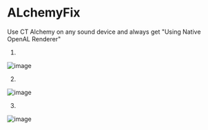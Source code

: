 # ALchemyFix
Use CT Alchemy on any sound device and always get "Using Native OpenAL Renderer"

1. 
![image](https://user-images.githubusercontent.com/74037287/188536985-d3983e38-7099-401c-86f0-3923dd8f7db7.png)

2.
![image](https://user-images.githubusercontent.com/74037287/188537131-fd8c601e-102b-4634-90ee-db9c8cda7402.png)

3.
![image](https://user-images.githubusercontent.com/74037287/188537218-b2eb551e-44c1-4e7b-854f-fa1228e9022a.png)
